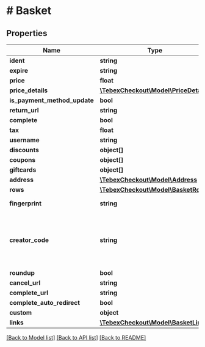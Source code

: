 # # Basket

## Properties

Name | Type | Description | Notes
------------ | ------------- | ------------- | -------------
**ident** | **string** |  | [optional]
**expire** | **string** |  | [optional]
**price** | **float** |  | [optional]
**price_details** | [**\TebexCheckout\Model\PriceDetails**](PriceDetails.md) |  | [optional]
**is_payment_method_update** | **bool** |  | [optional]
**return_url** | **string** |  | [optional]
**complete** | **bool** |  | [optional]
**tax** | **float** |  | [optional]
**username** | **string** |  | [optional]
**discounts** | **object[]** |  | [optional]
**coupons** | **object[]** |  | [optional]
**giftcards** | **object[]** |  | [optional]
**address** | [**\TebexCheckout\Model\Address**](Address.md) |  | [optional]
**rows** | [**\TebexCheckout\Model\BasketRow[]**](BasketRow.md) |  | [optional]
**fingerprint** | **string** | Browser fingerprint to identify the user | [optional]
**creator_code** | **string** | The creator code is used to share a percentage of the payment with another party. See more about creator codes at https://docs.tebex.io/creators/tebex-control-panel/engagement/creator-codes | [optional]
**roundup** | **bool** |  | [optional]
**cancel_url** | **string** |  | [optional]
**complete_url** | **string** |  | [optional]
**complete_auto_redirect** | **bool** |  | [optional]
**custom** | **object** |  | [optional]
**links** | [**\TebexCheckout\Model\BasketLinks**](BasketLinks.md) |  | [optional]

[[Back to Model list]](../../README.md#models) [[Back to API list]](../../README.md#endpoints) [[Back to README]](../../README.md)
